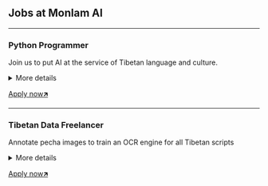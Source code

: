 ## Jobs at Monlam AI

----
### Python Programmer
Join us to put AI at the service of Tibetan language and culture. 

<details>
  <summary>More details</summary>
  
<strong>Location</strong>: Work from home/Remote<br>
<strong>Nature of job</strong>: Full time<br>
<strong>Salary</strong>: Based of experience<br><br>

<h3>Job description and responsibilities</h3>
<ul>
 <li>Carry out individual responsibilities for the overall success of python delivery within
  the development team.</li>
 <li>Creating ETLs to feed the data warehouse and creating reporting services as needed.</li>
 <li>Working with and supporting other technical team members.</li>
 <li>Should know how to work in large verities of libraries, frameworks and modules.</li>
 <li>Integration of data storage solution</li>
</ul>

<h3>Skills Required:</h3>

<ul>
  <li>Hands on experience with python</li>
  <li>Knowledge on python language</li>
  <li>Debugging and software fault diagnoses</li>
  <li>Knowledge on Linux is a plus</li>
  <li>Should be comfortable to collaborate using Github</li>
  <li>Good to have passion about Tibetan language</li>
</ul>

<h3>Qualification:</h3>
<ul>
 <li>BCA, MCA, B.Tech in software, BSc and MSc in Computer</li>
</ul>
    
  
</details>

[Apply now🡵](https://forms.gle/6712nPcDPhkeXUHf7)

----
### Tibetan Data Freelancer
Annotate pecha images to train an OCR engine for all Tibetan scripts

<details>
  <summary>More details</summary>
  
<strong>Location</strong>: Work from home/Remote<br>
<strong>Nature of job</strong>: Full time or Part time<br>
<strong>Salary</strong>: Unit base<br><br>

<h3>Job description and responsibilities</h3>
<ul>
<li>Annotating layout of pages</li>
<li>Annotating line boundaries</li>
<li>Transcribing text from images</li>
<li>Selecting unique images</li>
</ul>
<h3>Skills Required:</h3>
<ul>
  <li>Basic computer skill</li>
</ul>

<strong>You need to have a laptop and internet of your own</strong>
  
</details>

[Apply now🡵](https://docs.google.com/forms/d/11lIU9v67da_TYJ9bjoTmmn7gVHEIfopXDAEO0SMFV5w/edit#responses)
